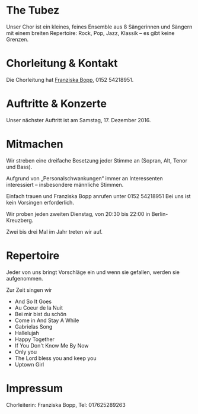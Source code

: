 
# The Tubez

Unser Chor ist ein kleines, feines Ensemble aus 8 Sängerinnen und Sängern mit einem breiten Repertoire: Rock, Pop, Jazz, Klassik – es gibt keine Grenzen.


# Chorleitung & Kontakt

Die Chorleitung hat [Franziska Bopp](www.franziskabopp.de), 0152 54218951.


# Auftritte & Konzerte

Unser nächster Auftritt ist am Samstag, 17. Dezember 2016.



# Mitmachen

Wir streben eine dreifache Besetzung jeder Stimme an (Sopran, Alt, Tenor und Bass). 

Aufgrund von „Personalschwankungen“ immer an Interessenten interessiert – insbesondere männliche Stimmen.

Einfach trauen und Franziska Bopp anrufen unter 0152 54218951
Bei uns ist kein Vorsingen erforderlich.

Wir proben jeden zweiten Dienstag, von 20:30 bis 22:00 in Berlin-Kreuzberg.

Zwei bis drei Mal im Jahr treten wir auf.


# Repertoire

Jeder von uns bringt Vorschläge ein und wenn sie gefallen, werden sie aufgenommen.

Zur Zeit singen wir
- And So It Goes
- Au Coeur de la Nuit
- Bei mir bist du schön
- Come in And Stay A While
- Gabrielas Song
- Hallelujah
- Happy Together
- If You Don't Know Me By Now
- Only you
- The Lord bless you and keep you
- Uptown Girl


# Impressum

Chorleiterin: Franziska Bopp, Tel: 017625289263

